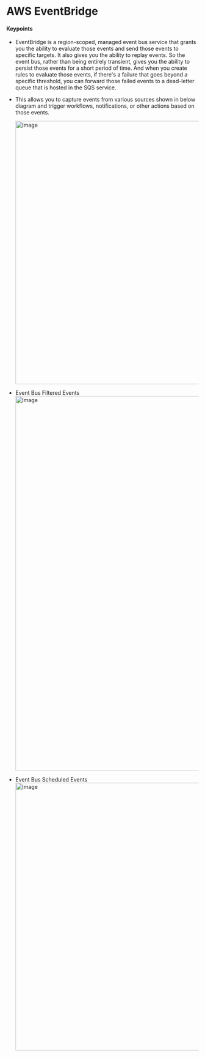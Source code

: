 # AWS EventBridge

#### Keypoints
- EventBridge is a region-scoped, managed event bus service that grants you the ability to evaluate those events and send those events to specific targets. It also gives you the ability to replay events. So the event bus, rather than being entirely transient, gives you the ability to persist those events for a short period of time. And when you create rules to evaluate those events, if there's a failure that goes beyond a specific threshold, you can forward those failed events to a dead-letter queue that is hosted in the SQS service.
- This allows you to capture events from various sources shown in below diagram and trigger workflows, notifications, or other actions based on those events.

  <img width="688" alt="image" src="https://github.com/cskarthik22/Notes/assets/38231831/9f2ff30c-7b75-4f1d-9d0b-e90a24b24940">
- Event Bus Filtered Events
  <img width="980" alt="image" src="https://github.com/cskarthik22/Notes/assets/38231831/a14fc767-b507-46ba-8770-a7eef65f1f40">
- Event Bus Scheduled Events
  <img width="700" alt="image" src="https://github.com/cskarthik22/Notes/assets/38231831/d5fe4820-5498-49bb-93ce-2362ce6b576b">





  
